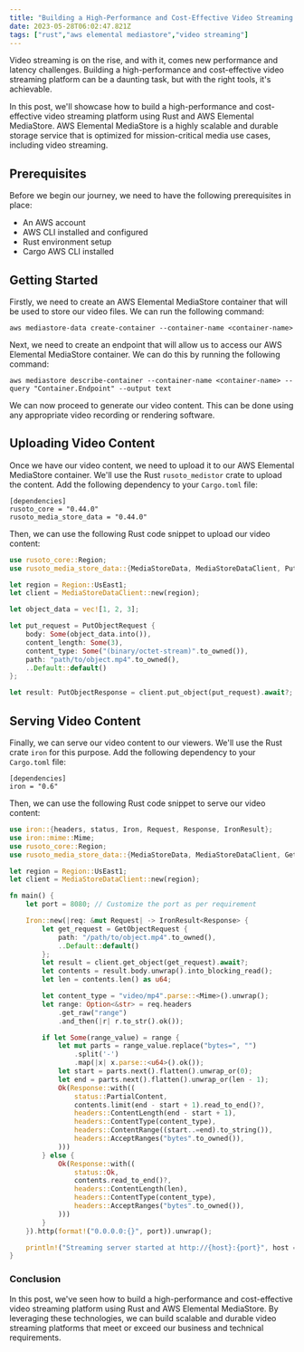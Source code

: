 ```yaml
---
title: "Building a High-Performance and Cost-Effective Video Streaming Platform with Rust and AWS Elemental MediaStore"
date: 2023-05-28T06:02:47.821Z
tags: ["rust","aws elemental mediastore","video streaming"]
---
```



Video streaming is on the rise, and with it, comes new performance and latency challenges. Building a high-performance and cost-effective video streaming platform can be a daunting task, but with the right tools, it's achievable.

In this post, we'll showcase how to build a high-performance and cost-effective video streaming platform using Rust and AWS Elemental MediaStore. AWS Elemental MediaStore is a highly scalable and durable storage service that is optimized for mission-critical media use cases, including video streaming.

## Prerequisites

Before we begin our journey, we need to have the following prerequisites in place:

- An AWS account
- AWS CLI installed and configured
- Rust environment setup
- Cargo AWS CLI installed

## Getting Started

Firstly, we need to create an AWS Elemental MediaStore container that will be used to store our video files. We can run the following command:

```
aws mediastore-data create-container --container-name <container-name>
```

Next, we need to create an endpoint that will allow us to access our AWS Elemental MediaStore container. We can do this by running the following command:

```
aws mediastore describe-container --container-name <container-name> --query "Container.Endpoint" --output text
```

We can now proceed to generate our video content. This can be done using any appropriate video recording or rendering software.

## Uploading Video Content

Once we have our video content, we need to upload it to our AWS Elemental MediaStore container. We'll use the Rust `rusoto_medistor` crate to upload the content. Add the following dependency to your `Cargo.toml` file:

```
[dependencies]
rusoto_core = "0.44.0"
rusoto_media_store_data = "0.44.0"
```

Then, we can use the following Rust code snippet to upload our video content:

```rust
use rusoto_core::Region;
use rusoto_media_store_data::{MediaStoreData, MediaStoreDataClient, PutObjectRequest, PutObjectResponse};

let region = Region::UsEast1;
let client = MediaStoreDataClient::new(region);

let object_data = vec![1, 2, 3];

let put_request = PutObjectRequest {
    body: Some(object_data.into()),
    content_length: Some(3),
    content_type: Some("(binary/octet-stream)".to_owned()),
    path: "path/to/object.mp4".to_owned(),
    ..Default::default()
};

let result: PutObjectResponse = client.put_object(put_request).await?;
```

## Serving Video Content

Finally, we can serve our video content to our viewers. We'll use the Rust crate `iron` for this purpose. Add the following dependency to your `Cargo.toml` file:

```
[dependencies]
iron = "0.6"
```

Then, we can use the following Rust code snippet to serve our video content:

```rust
use iron::{headers, status, Iron, Request, Response, IronResult};
use iron::mime::Mime;
use rusoto_core::Region;
use rusoto_media_store_data::{MediaStoreData, MediaStoreDataClient, GetObjectRequest};

let region = Region::UsEast1;
let client = MediaStoreDataClient::new(region);

fn main() {
    let port = 8080; // Customize the port as per requirement

    Iron::new(|req: &mut Request| -> IronResult<Response> {
        let get_request = GetObjectRequest {
            path: "/path/to/object.mp4".to_owned(),
            ..Default::default()
        };
        let result = client.get_object(get_request).await?;
        let contents = result.body.unwrap().into_blocking_read();
        let len = contents.len() as u64;

        let content_type = "video/mp4".parse::<Mime>().unwrap();
        let range: Option<&str> = req.headers
            .get_raw("range")
            .and_then(|r| r.to_str().ok());

        if let Some(range_value) = range {
            let mut parts = range_value.replace("bytes=", "")
                .split('-')
                .map(|x| x.parse::<u64>().ok());
            let start = parts.next().flatten().unwrap_or(0);
            let end = parts.next().flatten().unwrap_or(len - 1);
            Ok(Response::with((
                status::PartialContent,
                contents.limit(end - start + 1).read_to_end()?,
                headers::ContentLength(end - start + 1),
                headers::ContentType(content_type),
                headers::ContentRange((start..=end).to_string()),
                headers::AcceptRanges("bytes".to_owned()),
            )))
        } else {
            Ok(Response::with((
                status::Ok,
                contents.read_to_end()?,
                headers::ContentLength(len),
                headers::ContentType(content_type),
                headers::AcceptRanges("bytes".to_owned()),
            )))
        }
    }).http(format!("0.0.0.0:{}", port)).unwrap();

    println!("Streaming server started at http://{host}:{port}", host = "0.0.0.0", port = port);
}
```

### Conclusion

In this post, we've seen how to build a high-performance and cost-effective video streaming platform using Rust and AWS Elemental MediaStore. By leveraging these technologies, we can build scalable and durable video streaming platforms that meet or exceed our business and technical requirements.